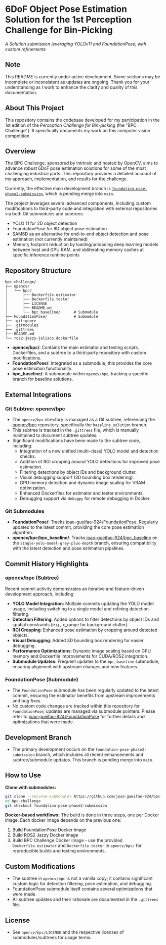 
# 6DoF Object Pose Estimation Solution for the 1st Perception Challenge for Bin-Picking
_A Solution submission leveraging YOLOv11 and FoundationPose, with custom refinements_

## Note
This README is currently under active development. Some sections may be incomplete or inconsistent as updates are ongoing. Thank you for your understanding as I work to enhance the clarity and quality of this documentation.

## About This Project
This repository contains the codebase developed for my participation in the 1st edition of the _Perception Challenge for Bin-picking_ (the "BPC Challenge"). It specifically documents my work on this computer vision competition.

## Overview
The BPC Challenge, sponsored by Intrinsic and hosted by OpenCV, aims to advance robust 6DoF pose estimation solutions for some of the most challenging industrial parts. This repository provides a detailed account of my approach, implementation, and results for the challenge.

Currently, the effective main development branch is [`foundation-pose-phase2-submission`](https://github.com/joao-gueifao-924/bpc-challenge/tree/foundation-pose-phase2-submission), which is pending merge into `main`. 

The project leverages several advanced components, including custom modifications to third-party code and integration with external repositories via both Git submodules and subtrees:
- YOLO 11 for 2D object detection
- FoundationPose for 6D object pose estimation
- SAM6D as an alternative for end-to-end object detection and pose estimation (not currently maintained)
- Memory footprint reduction by loading/unloading deep learning models between host and GPU RAM, and obliterating memory caches at specific inference runtime points

## Repository Structure

```
bpc-challenge/
├── opencv/
│   └── bpc/
│       ├── Dockerfile.estimator
│       ├── Dockerfile.tester
│       ├── LICENSE
│       ├── README.md
│       └── bpc_baseline/      # Submodule
├── FoundationPose/            # Submodule
├── .gitignore
├── .gitmodules
├── .gittrees
├── README.md
└── ros2-jazzy-jalisco.dockerfile
```

- **opencv/bpc/**: Contains the main estimator and testing scripts, Dockerfiles, and a subtree to a third-party repository with custom modifications.
- **FoundationPose/**: Integrated as a submodule, this provides the core pose estimation functionality.
- **bpc_baseline/**: A submodule within `opencv/bpc`, tracking a specific branch for baseline solutions.


## External Integrations

### Git Subtree: opencv/bpc

- The `opencv/bpc` directory is managed as a Git subtree, referencing the [opencv/bpc](https://github.com/opencv/bpc.git) repository, specifically the `baseline_solution` branch.
- This subtree is tracked in the `.gittrees` file, which is manually maintained to document subtree updates.
- Significant modifications have been made to the subtree code, including:
    - Integration of a new unified (multi-class) YOLO model and detection checks.
    - Addition of ROI cropping around YOLO detections for improved pose estimation.
    - Filtering detections by object IDs and background clutter.
    - Visual debugging support (3D bounding box rendering).
    - GPU memory detection and dynamic image scaling for VRAM optimization.
    - Enhanced Dockerfiles for estimator and tester environments.
    - Debugging support via `debugpy` for remote debugging in Docker.


### Git Submodules

- **FoundationPose/**: Tracks [joao-gueifao-924/FoundationPose](https://github.com/joao-gueifao-924/FoundationPose.git). Regularly updated to the latest commit, providing the core pose estimation algorithm.
- **opencv/bpc/bpc_baseline/**: Tracks [joao-gueifao-924/bpc_baseline](https://github.com/joao-gueifao-924/bpc_baseline) on the `single-yolo-model-grey-plus-depth` branch, ensuring compatibility with the latest detection and pose estimation pipelines.


## Commit History Highlights

### opencv/bpc (Subtree)

Recent commit activity demonstrates an iterative and feature-driven development approach, including:

- **YOLO Model Integration**: Multiple commits updating the YOLO model usage, including switching to a single model and refining detection filtering.
- **Detection Filtering**: Added options to filter detections by object IDs and spatial constraints (e.g., x_range for background clutter).
- **ROI Cropping**: Enhanced pose estimation by cropping around detected objects.
- **Visual Debugging**: Added 3D bounding box rendering for easier debugging.
- **Performance Optimizations**: Dynamic image scaling based on GPU memory and Dockerfile improvements for CUDA/ROS2 integration.
- **Submodule Updates**: Frequent updates to the `bpc_baseline` submodule, ensuring alignment with upstream changes and new features.


### FoundationPose (Submodule)

- The `FoundationPose` submodule has been regularly updated to the latest commit, ensuring the estimator benefits from upstream improvements and bug fixes.
- No custom code changes are tracked within this repository for `FoundationPose`; updates are managed via submodule pointers. Please refer to [joao-gueifao-924/FoundationPose](https://github.com/joao-gueifao-924/FoundationPose.git) for further details and optimizations that were made.


## Development Branch

- The primary development occurs on the `foundation-pose-phase2-submission` branch, which includes all recent enhancements and subtree/submodule updates. This branch is pending merge into `main`.


## How to Use

**Clone with submodules:**

```bash
git clone --recurse-submodules https://github.com/joao-gueifao-924/bpc-challenge.git
cd bpc-challenge
git checkout foundation-pose-phase2-submission
```

**Docker-based workflows:**
The build is done in three steps, one per Docker image. Each docker image depends on the previous one:
1. Build FoundationPose Docker image
2. Build ROS2 Jazzy Docker image
3. Build BPC Challenge Docker image - use the provided `Dockerfile.estimator` and `Dockerfile.tester` in `opencv/bpc/` for reproducible builds and testing environments.


## Custom Modifications

- The subtree in `opencv/bpc` is not a vanilla copy; it contains significant custom logic for detection filtering, pose estimation, and debugging.
- FoundationPose submodule itself contains several optimizations that were made.
- All subtree updates and their rationale are documented in the `.gittrees` file.


## License

- See `opencv/bpc/LICENSE` and the respective licenses of submodules/subtrees for usage terms.
